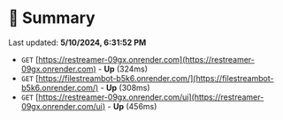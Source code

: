 # 📖 Summary
Last updated: **5/10/2024, 6:31:52 PM**

- `GET` [https://restreamer-09gx.onrender.com](https://restreamer-09gx.onrender.com) - **Up** (324ms)
- `GET` [https://filestreambot-b5k6.onrender.com/](https://filestreambot-b5k6.onrender.com/) - **Up** (308ms)
- `GET` [https://restreamer-09gx.onrender.com/ui](https://restreamer-09gx.onrender.com/ui) - **Up** (456ms)
